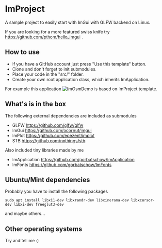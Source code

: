 # ImProject

A sample project to easily start with ImGui with GLFW backend on Linux.

If you are looking for a more featured swiss knife try https://github.com/pthom/hello_imgui .

## How to use
- If you have a GitHub account just press  "Use this template" button.
- Clone and don't forget to init submodules.
- Place your code in the "src/" folder.
- Create your own root application class, which inherits ImApplication.

For example this application ![ImOsmDemo](https://github.com/gorbatschow/ImOsmWidgetDemo) is based on ImProject template.

## What's is in the box
The following external dependencies are included as submodules
- GLFW https://github.com/glfw/glfw
- ImGui https://github.com/ocornut/imgui
- ImPlot https://github.com/epezent/implot
- STB https://github.com/nothings/stb

Also included tiny libraries made by me
- ImApplication https://github.com/gorbatschow/ImApplication
- ImFonts https://github.com/gorbatschow/ImFonts
 
## Ubuntu/Mint dependencies
Probably you have to install the following packages
```
sudo apt install libx11-dev libxrandr-dev libxinerama-dev libxcursor-dev libxi-dev freeglut3-dev
```
and maybe others...

## Other operating systems
Try and tell me :)
